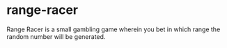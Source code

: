 # range-racer
Range Racer is a small gambling game wherein you bet in which range the random number will be generated.
